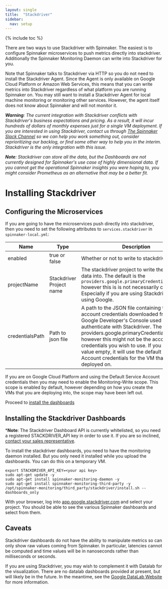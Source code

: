 ```yaml
---
layout: single
title:  "Stackdriver"
sidebar:
  nav: setup
---
```


{% include toc %}

There are two ways to use Stackdriver with Spinnaker. The easiest is
to configure Spinnaker microservices to push metrics directly into
stackdriver. Additionally the Spinnaker Monitoring Daemon can write
into Stackdriver for you.

Note that Spinnaker talks to Stackdriver via HTTP so you do not need
to install the Stackdriver Agent. Since the Agent is only available on
Google Cloud Platform or Amazon Web Services, this means that you can
write metrics into Stackdriver regardless of what platform you are running
Spinnaker on. You may still want to install a Stackdriver Agent for
local machine monitoring or monitoring other services. However, the
agent itself does not know about Spinnaker and will not monitor it.

*__Warning__: The current integration with Stackdriver conflicts with
Stackdriver's business expectations and pricing. As a result, it will incur
hundreds of dollars of monthly expenses just for a single VM deployment. If
you are interested in using Stackdriver, contact us through [The Spinnaker
Slack Channel](https://spinnakerteam.slack.com/) so we can help you work
something out, consider reprioritizing our backlog, or find some other way
to help you in the interim. Stackdriver is the only integration with this
issue.*


*__Note__: Stackdriver can store all the data, but the Dashboards are
not currently designed for Spinnaker's use case of highly dimensional
data. If you cannot get the operational Spinnaker insights you were hoping
to, you might consider Prometheus as an alternative that may be a better fit.*


# Installing Stackdriver

## Configuring the Microservices

If you are going to have the microservices push directly into stackdriver,
then you need to set the following attributes to `services.stackdriver`
in `spinnaker-local.yml`:

Name | Type | Description
-----|------|------------
enabled | true or false | Whether or not to write to stackdriver directly
projectName | Stackdriver Project name | The stackdriver project to write the metric data into. The default is the `providers.google.primaryCredentials.project` however this is is not necessarily correct. Especially if you are using Stackdriver but not using Google.
credentialsPath | Path to json file | A path to the JSON file containing the service account credentials downloaded from the Google Developer's Console used to authenticate with Stackdriver. The default is providers.google.primaryCredentials.jsonPath, however this might not be the account or credentials you wish to use. If you leave the value empty, it will use the default Service Account credentials for the VM that you are deployed on.

If you are on Google Cloud Platform and using the Default Service Account
credentials then you may need to enable the Monitoring-Write scope.
This scope is enabled by default, however depending on how you create
the VMs that you are deploying into, the scope may have been left out.

Proceed to [install the dashboards](#installing-the-stackdriver-dashboards)


## Installing the Stackdriver Dashboards

*__Note__: The Stackdriver Dashboard API is currently whitelisted, so
you need a registered STACKDRIVER_API key in order to use it. If you
are so inclined, [contact your sales
representative](https://cloud.google.com/contact/).

To install the stackdriver dashboards, you need to have the monitoring daemon
installed. But you only need it installed while you upload the dashboards.
You can do this on a temporary VM.

```
export STACKDRIVER_API_KEY=<your api key>
sudo apt-get update -y
sudo apt-get install spinnaker-monitoring-daemon -y
sudo apt-get install spinnaker-monitoring-third-party -y
/opt/spinnaker-monitoring/third_party/stackdriver/install.sh --dashboards_only
```

With your browser, log into
[app.google.stackdriver.com](https://app.google.stackdriver.com)
and select your project. You should be able to see the various Spinnaker
dashboards and select from them.


## Caveats

Stackdriver dashboards do not have the ability to manipulate metrics so
can only show raw values coming from Spinnaker. In particular, latencies
cannot be computed and time values will be in nanoseconds rather than
milliseconds or seconds.

If you are using Stackdriver, you may wish to complement it with Datalab
for the visualization. There are no datalab dashboards provided at present,
but will likely be in the future. In the meantime, see the
[Google DataLab Website](https://cloud.google.com/datalab/)
for more information.